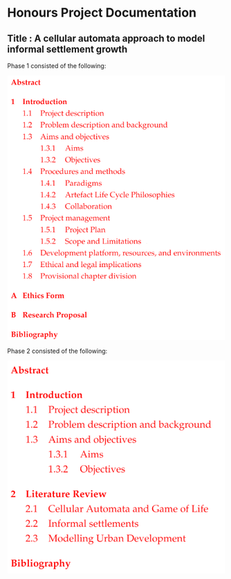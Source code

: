 # Honours Project Documentation

## Title : A cellular automata approach to model informal settlement growth

Phase 1 consisted of the following:

![phase1](phase1.png)

Phase 2 consisted of the following:

![phase2](phase2.png)

